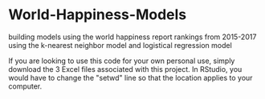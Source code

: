 # World-Happiness-Models
building models using the world happiness report rankings from 2015-2017 using the k-nearest neighbor model and logistical regression model

If you are looking to use this code for your own personal use, simply download the 3 Excel files associated with this project. In RStudio, you would have to change the "setwd" line so that the location applies to your computer. 
